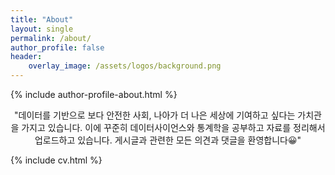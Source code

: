 ```yaml
---
title: "About"
layout: single
permalink: /about/
author_profile: false
header:
    overlay_image: /assets/logos/background.png
---
```

{% include author-profile-about.html %}

<div class="intro">
<p align="center">
"데이터를 기반으로 보다 <span class="word-highlight">안전한 사회</span>, 나아가 <span class="word-highlight">더 나은 세상</span>에 기여하고 싶다는 가치관을 가지고 있습니다. 이에 꾸준히 데이터사이언스와 통계학을 공부하고 자료를 정리해서 업로드하고 있습니다. 게시글과 관련한 모든 의견과 댓글을 환영합니다😀"
</p>
</div>

{% include cv.html %}